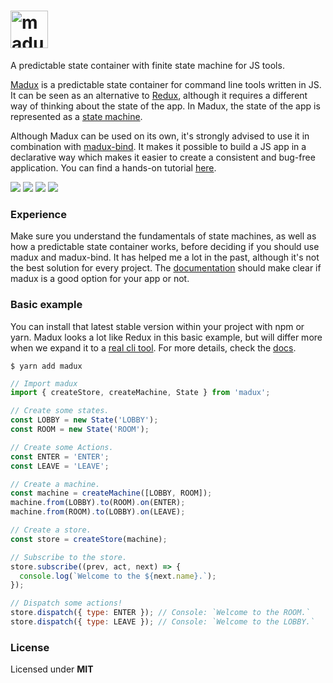 
# <a href='http://imgur.com/lrRjfK7'><img src='http://i.imgur.com/lrRjfK7.png?1' title='madux' height='60' /></a>

A predictable state container with finite state machine for JS tools.

[Madux](https://github.com/Jense5/madux) is a predictable state container for command line tools written in JS. It can be seen as an alternative to [Redux](https://github.com/reactjs/redux), although it requires a different way of thinking about the state of the app. In Madux, the state of the app is represented as a [state machine](https://en.wikipedia.org/wiki/Finite-state_machine).

Although Madux can be used on its own, it's strongly advised to use it in combination with [madux-bind](https://github.com/Jense5/madux-bind). It makes it possible to build a JS app in a declarative way which makes it easier to create a consistent and bug-free application. You can find a hands-on tutorial [here](https://jense5.gitbooks.io/madux/content/).

<img src="https://img.shields.io/badge/status-development-16a085.svg">
<img src="https://travis-ci.org/Jense5/madux.svg?branch=master">
<img src="https://img.shields.io/npm/v/madux.svg">
<img src="https://img.shields.io/npm/l/madux.svg">

### Experience

Make sure you understand the fundamentals of state machines, as well as how a predictable state container works, before deciding if you should use madux and madux-bind. It has helped me a lot in the past, although it's not the best solution for every project. The [documentation](https://jense5.gitbooks.io/madux/content/) should make clear if madux is a good option for your app or not.

### Basic example

You can install that latest stable version within your project with npm or yarn. Madux looks a lot like Redux in this basic example, but will differ more when we expand it to a [real cli tool](https://jense5.gitbooks.io/madux/content/). For more details, check the [docs](https://jense5.gitbooks.io/madux/content/).

```
$ yarn add madux
```

```js
// Import madux
import { createStore, createMachine, State } from 'madux';

// Create some states.
const LOBBY = new State('LOBBY');
const ROOM = new State('ROOM');

// Create some Actions.
const ENTER = 'ENTER';
const LEAVE = 'LEAVE';

// Create a machine.
const machine = createMachine([LOBBY, ROOM]);
machine.from(LOBBY).to(ROOM).on(ENTER);
machine.from(ROOM).to(LOBBY).on(LEAVE);

// Create a store.
const store = createStore(machine);

// Subscribe to the store.
store.subscribe((prev, act, next) => {
  console.log(`Welcome to the ${next.name}.`);
});

// Dispatch some actions!
store.dispatch({ type: ENTER }); // Console: `Welcome to the ROOM.`
store.dispatch({ type: LEAVE }); // Console: `Welcome to the LOBBY.`

```

### License

Licensed under **MIT**
